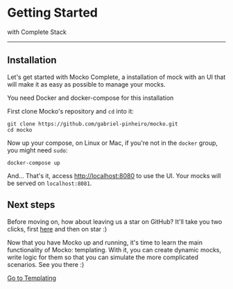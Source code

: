 # Getting Started
with Complete Stack

---

## Installation
Let's get started with Mocko Complete, a installation of mock with an
UI that will make it as easy as possible to manage your mocks.

<div class="alert alert-warning" role="alert">
  You need Docker and docker-compose for this installation
</div>

First clone Mocko's repository and `cd` into it:
```shell
git clone https://github.com/gabriel-pinheiro/mocko.git
cd mocko
```

Now up your compose, on Linux or Mac, if you're not in the `docker`
group, you might need `sudo`:
```shell
docker-compose up
```

And... That's it, access [http://localhost:8080](http://localhost:8080)
to use the UI. Your mocks will be served on `localhost:8081`.
## Next steps
Before moving on, how about leaving us a star on GitHub? It'll take you
two clicks, first [here](https://cdt.one/jscrqNk) and
then on star :)

Now that you have Mocko up and running, it's time to learn the main
functionality of Mocko: templating. With it, you can create dynamic
mocks, write logic for them so that you can simulate the more
complicated scenarios. See you there :)

<div class="d-flex justify-content-center">
    <a class="btn btn-primary btn-lg" href="https://cdt.one/d8a9hhC" role="button">Go to Templating</a>
</div>
<!-- TODO reference to deploy docs -->
<img src="https://cdt.one/4THFfyN.gif" style="display: none;"/>

